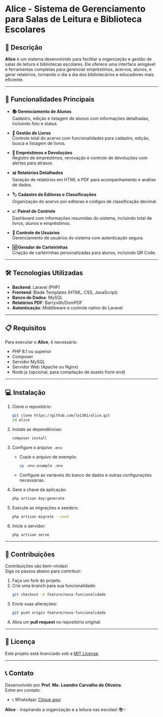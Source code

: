 # Alice - Sistema de Gerenciamento para Salas de Leitura e Biblioteca Escolares

## 📖 Descrição

**Alice** é um sistema desenvolvido para facilitar a organização e gestão de salas de leitura e bibliotecas escolares. Ele oferece uma interface amigável e ferramentas completas para gerenciar empréstimos, acervos, alunos, e gerar relatórios, tornando o dia a dia dos bibliotecários e educadores mais eficiente.

---

## 🚀 Funcionalidades Principais

- **📚 Gerenciamento de Alunos**  
  Cadastro, edição e listagem de alunos com informações detalhadas, incluindo foto e status.

- **📖 Gestão de Livros**  
  Controle total do acervo com funcionalidades para cadastro, edição, busca e listagem de livros.

- **🔄 Empréstimos e Devoluções**  
  Registro de empréstimos, renovação e controle de devoluções com alertas para atrasos.

- **📊 Relatórios Detalhados**  
  Geração de relatórios em HTML e PDF para acompanhamento e análise de dados.

- **🏷️ Cadastro de Editoras e Classificações**  
  Organização do acervo por editoras e códigos de classificação decimal.

- **📈 Painel de Controle**  
  Dashboard com informações resumidas do sistema, incluindo total de livros, alunos e empréstimos.

- **👤 Controle de Usuários**  
  Gerenciamento de usuários do sistema com autenticação segura.

- **🆔 Gerador de Carteirinhas**  
  Criação de carteirinhas personalizadas para alunos, incluindo QR Code.

---

## 🛠️ Tecnologias Utilizadas

- **Backend**: Laravel (PHP)  
- **Frontend**: Blade Templates (HTML, CSS, JavaScript)  
- **Banco de Dados**: MySQL  
- **Relatórios PDF**: Barryvdh/DomPDF  
- **Autenticação**: Middleware e controle nativo do Laravel  

---

## 📋 Requisitos

Para executar o **Alice**, é necessário:

- PHP 8.1 ou superior  
- Composer  
- Servidor MySQL  
- Servidor Web (Apache ou Nginx)  
- Node.js (opcional, para compilação de assets front-end)  

---

## 💻 Instalação

1. Clone o repositório:
   ```bash
   git clone https://github.com/le1301/alice.git
   cd alice
   ```

2. Instale as dependências:
   ```bash
   composer install
   ```

3. Configure o arquivo `.env`:
   - Copie o arquivo de exemplo:
     ```bash
     cp .env.example .env
     ```
   - Configure as variáveis do banco de dados e outras configurações necessárias.

4. Gere a chave da aplicação:
   ```bash
   php artisan key:generate
   ```

5. Execute as migrações e seeders:
   ```bash
   php artisan migrate --seed
   ```

6. Inicie o servidor:
   ```bash
   php artisan serve
   ```

---

## 🤝 Contribuições

Contribuições são bem-vindas!  
Siga os passos abaixo para contribuir:

1. Faça um fork do projeto.  
2. Crie uma branch para sua funcionalidade:  
   ```bash
   git checkout -b feature/nova-funcionalidade
   ```  
3. Envie suas alterações:  
   ```bash
   git push origin feature/nova-funcionalidade
   ```  
4. Abra um **pull request** no repositório original.

---

## 📜 Licença

Este projeto está licenciado sob a [MIT License](LICENSE).

---

## 📞 Contato

Desenvolvido por **Prof. Me. Leandro Carvalho de Oliveira**.  
Entre em contato:  
- 📞 WhatsApp: [Clique aqui](https://wa.me/5514996583055)  

**Alice** - Inspirando a organização e a leitura nas escolas! 📚✨  

